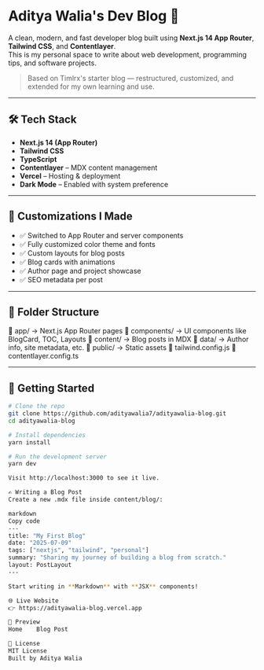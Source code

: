 # Aditya Walia's Dev Blog 🚀

A clean, modern, and fast developer blog built using **Next.js 14 App Router**, **Tailwind CSS**, and **Contentlayer**.  
This is my personal space to write about web development, programming tips, and software projects.

> Based on Timlrx's starter blog — restructured, customized, and extended for my own learning and use.

---

## 🛠️ Tech Stack

- **Next.js 14 (App Router)**
- **Tailwind CSS**
- **TypeScript**
- **Contentlayer** – MDX content management
- **Vercel** – Hosting & deployment
- **Dark Mode** – Enabled with system preference

---

## 🔧 Customizations I Made

- ✅ Switched to App Router and server components
- ✅ Fully customized color theme and fonts
- ✅ Custom layouts for blog posts
- ✅ Blog cards with animations
- ✅ Author page and project showcase
- ✅ SEO metadata per post

---

## 📁 Folder Structure
📁 app/           → Next.js App Router pages
📁 components/    → UI components like BlogCard, TOC, Layouts
📁 content/       → Blog posts in MDX
📁 data/          → Author info, site metadata, etc.
📁 public/        → Static assets
📄 tailwind.config.js
📄 contentlayer.config.ts


---

## 🚀 Getting Started

```bash
# Clone the repo
git clone https://github.com/adityawalia7/adityawalia-blog.git
cd adityawalia-blog

# Install dependencies
yarn install

# Run the development server
yarn dev

Visit http://localhost:3000 to see it live.

✍️ Writing a Blog Post
Create a new .mdx file inside content/blog/:

markdown
Copy code
---
title: "My First Blog"
date: "2025-07-09"
tags: ["nextjs", "tailwind", "personal"]
summary: "Sharing my journey of building a blog from scratch."
layout: PostLayout
---

Start writing in **Markdown** with **JSX** components!

🌐 Live Website
👉 https://adityawalia-blog.vercel.app

📸 Preview
Home	Blog Post

📢 License
MIT License
Built by Aditya Walia
